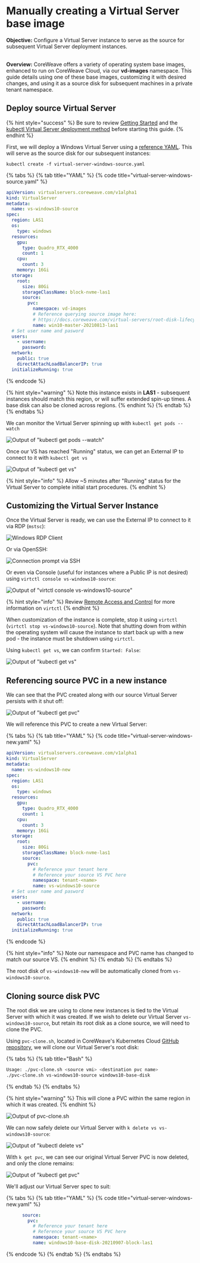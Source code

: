 # Manually creating a Virtual Server base image

**Objective:** Configure a Virtual Server instance to serve as the source for subsequent Virtual Server deployment instances.

\
**Overview:** CoreWeave offers a variety of operating system base images, enhanced to run on CoreWeave Cloud, via our **vd-images** namespace. This guide details using one of these base images, customizing it with desired changes, and using it as a source disk for subsequent machines in a private tenant namespace.

## Deploy source Virtual Server

{% hint style="success" %}
Be sure to review [Getting Started](../../coreweave-kubernetes/getting-started.md#obtain-access-credentials) and the [kubectl Virtual Server deployment method](../../docs/virtual-servers/deployment-methods/kubectl.md#deploying-a-virtual-server) before starting this guide.
{% endhint %}

First, we will deploy a Windows Virtual Server using a [reference YAML](https://github.com/coreweave/kubernetes-cloud/blob/master/virtual-server/examples/kubectl/virtual-server-windows.yaml). This will serve as the source disk for our subsequent instances:

`kubectl create -f virtual-server-windows-source.yaml`

{% tabs %}
{% tab title="YAML" %}
{% code title="virtual-server-windows-source.yaml" %}
```yaml
apiVersion: virtualservers.coreweave.com/v1alpha1
kind: VirtualServer
metadata:
  name: vs-windows10-source
spec:
  region: LAS1
  os:
    type: windows
  resources:
    gpu:
      type: Quadro_RTX_4000
      count: 1
    cpu:
      count: 3
    memory: 16Gi
  storage:
    root:
      size: 80Gi
      storageClassName: block-nvme-las1
      source:
        pvc:
          namespace: vd-images
          # Reference querying source image here:
          # https://docs.coreweave.com/virtual-servers/root-disk-lifecycle-management/exporting-coreweave-images-to-a-writable-pvc#identifying-source-image
          name: win10-master-20210813-las1
  # Set user name and pasword
  users:
    - username:
      password:
  network:
    public: true
    directAttachLoadBalancerIP: true
  initializeRunning: true
```
{% endcode %}

{% hint style="warning" %}
Note this instance exists in **LAS1** - subsequent instances should match this region, or will suffer extended spin-up times. A base disk can also be cloned across regions.
{% endhint %}
{% endtab %}
{% endtabs %}

We can monitor the Virtual Server spinning up with `kubectl get pods --watch`

![Output of "kubectl get pods --watch"](<../../docs/.gitbook/assets/image (30).png>)

Once our VS has reached "Running" status, we can get an External IP to connect to it with `kubectl get vs`

![Output of "kubectl get vs"](<../../docs/.gitbook/assets/image (31) (1) (1).png>)

{% hint style="info" %}
Allow \~5 minutes after "Running" status for the Virtual Server to complete initial start procedures.
{% endhint %}

## Customizing the Virtual Server Instance

Once the Virtual Server is ready, we can use the External IP to connect to it via RDP (`mstsc`):

![Windows RDP Client](<../../docs/.gitbook/assets/image (37).png>)

Or via OpenSSH:

![Connection prompt via SSH](<../../docs/.gitbook/assets/image (32).png>)

Or even via Console (useful for instances where a Public IP is not desired) using `virtctl console vs-windows10-source`:

![Output of "virtctl console vs-windows10-source"](<../../docs/.gitbook/assets/image (36).png>)

{% hint style="info" %}
Review [Remote Access and Control](../remote-access-and-control.md#installing-virtctl) for more information on `virtctl`
{% endhint %}

When customization of the instance is complete, stop it using `virtctl` (`virtctl stop vs-windows10-source`). Note that shutting down from within the operating system will cause the instance to start back up with a new pod - the instance must be shutdown using `virtctl`.

Using `kubectl get vs`, we can confirm `Started: False`:

![Output of "kubectl get vs"](<../../docs/.gitbook/assets/image (35).png>)

## Referencing source PVC in a new instance

We can see that the PVC created along with our source Virtual Server persists with it shut off:

![Output of "kubectl get pvc"](<../../docs/.gitbook/assets/image (34).png>)

We will reference this PVC to create a new Virtual Server:

{% tabs %}
{% tab title="YAML" %}
{% code title="virtual-server-windows-new.yaml" %}
```yaml
apiVersion: virtualservers.coreweave.com/v1alpha1
kind: VirtualServer
metadata:
  name: vs-windows10-new
spec:
  region: LAS1
  os:
    type: windows
  resources:
    gpu:
      type: Quadro_RTX_4000
      count: 1
    cpu:
      count: 3
    memory: 16Gi
  storage:
    root:
      size: 80Gi
      storageClassName: block-nvme-las1
      source:
        pvc:
          # Reference your tenant here
          # Reference your source VS PVC here
          namespace: tenant-<name>
          name: vs-windows10-source
  # Set user name and pasword
  users:
    - username:
      password:
  network:
    public: true
    directAttachLoadBalancerIP: true
  initializeRunning: true
```
{% endcode %}

{% hint style="info" %}
Note our namespace and PVC name has changed to match our source VS.
{% endhint %}
{% endtab %}
{% endtabs %}

The root disk of `vs-windows10-new` will be automatically cloned from `vs-windows10-source`.

## Cloning source disk PVC

The root disk we are using to clone new instances is tied to the Virtual Server with which it was created. If we wish to delete our Virtual Server `vs-windows10-source`, but retain its root disk as a clone source, we will need to clone the PVC.

Using `pvc-clone.sh`, located in CoreWeave's Kubernetes Cloud [GitHub repository](https://github.com/coreweave/kubernetes-cloud/blob/master/virtual-server/pvc-clone.sh), we will clone our Virtual Server's root disk:

{% tabs %}
{% tab title="Bash" %}
```bash
Usage: ./pvc-clone.sh <source vmi> <destination pvc name>
./pvc-clone.sh vs-windows10-source windows10-base-disk
```
{% endtab %}
{% endtabs %}

{% hint style="warning" %}
This will clone a PVC within the same region in which it was created.
{% endhint %}

![Output of pvc-clone.sh](<../../docs/.gitbook/assets/image (39).png>)

We can now safely delete our Virtual Server with `k delete vs vs-windows10-source`:

![Output of "kubectl delete vs"](<../../docs/.gitbook/assets/image (33).png>)

With `k get pvc`, we can see our original Virtual Server PVC is now deleted, and only the clone remains:

![Output of "kubectl get pvc"](<../../docs/.gitbook/assets/image (29).png>)

We'll adjust our Virtual Server spec to suit:

{% tabs %}
{% tab title="YAML" %}
{% code title="virtual-server-windows-new.yaml" %}
```yaml
      source:
        pvc:
          # Reference your tenant here
          # Reference your source VS PVC here
          namespace: tenant-<name>
          name: windows10-base-disk-20210907-block-las1
```
{% endcode %}
{% endtab %}
{% endtabs %}
